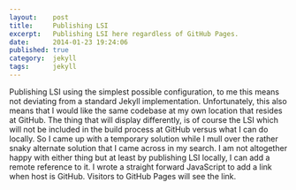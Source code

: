 ```yaml
---
layout:    post
title:     Publishing LSI
excerpt:   Publishing LSI here regardless of GitHub Pages.
date:      2014-01-23 19:24:06
published: true
category:  jekyll
tags:      jekyll
---
```


Publishing LSI using the simplest possible configuration, to me this means not deviating from a standard Jekyll implementation. Unfortunately, this also means that I would like the same codebase at my own location that resides at GitHub. The thing that will display differently, is of course the LSI which will not be included in the build process at GitHub versus what I can do locally. So I came up with a temporary solution while I mull over the rather snaky alternate solution that I came across in my search. I am not altogether happy with either thing but at least by publishing LSI locally, I can add a remote reference to it. I wrote a straight forward JavaScript to add a link when host is GitHub. Visitors to GitHub Pages will see the link.
